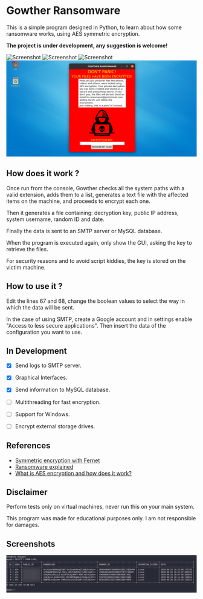 # Gowther Ransomware 

This is a simple program designed in Python,
to learn about how some ransomware works, using AES symmetric encryption.

**The project is under development, any suggestion is welcome!**

![Screenshot](https://img.shields.io/badge/Platform-Linux-brightgreen)
![Screenshot](https://img.shields.io/badge/License-GPL-red)
![Screenshot](https://img.shields.io/badge/Language-Python%203-blue)
![Screenshot](/Screenshots/test.png)

## How does it work ?
Once run from the console, Gowther checks all the system paths with a valid extension, adds them to a list, generates a text file with the affected items on the machine, and proceeds to encrypt each one.

Then it generates a file containing: decryption key, public IP address, system username, random ID and date.

Finally the data is sent to an SMTP server or MySQL database.

When the program is executed again, only show the GUI, asking the key to retrieve the files.

For security reasons and to avoid script kiddies, the key is stored on the victim machine.

## How to use it ?
Edit the lines 67 and 68, change the boolean values to select the way in which the data will be sent.

In the case of using SMTP, create a Google account and in settings enable "Access to less secure applications". Then insert the data of the configuration you want to use.

## In Development
- [x] Send logs to SMTP server.
- [x] Graphical Interfaces.
- [x] Send information to MySQL database.
- [ ] Multithreading for fast encryption.
- [ ] Support for Windows.
- [ ] Encrypt external storage drives.


## References
 * [Symmetric encryption with Fernet](https://www.pythoninformer.com/python-libraries/cryptography/fernet/)
 * [Ransomware explained](https://www.csoonline.com/article/3236183/what-is-ransomware-how-it-works-and-how-to-remove-it.html)
 * [What is AES encryption and how does it work?](https://www.comparitech.com/blog/information-security/what-is-aes-encryption/)
 
## Disclaimer
Perform tests only on virtual machines, never run this on your main system.

This program was made for educational purposes only. I am not responsible for damages.
 
 ## Screenshots
 ![Screenshot](/Screenshots/image.png)
 
 
